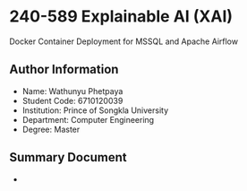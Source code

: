 # 240-589 Explainable AI (XAI)
Docker Container Deployment for MSSQL and Apache Airflow
## Author Information
- Name: Wathunyu Phetpaya
- Student Code: 6710120039
- Institution: Prince of Songkla University
- Department: Computer Engineering
- Degree: Master
## Summary Document
- [`SUMMARY.md`]: https://github.com/wathunyu123/XAI-MINI/blob/main/SUMMARY.md